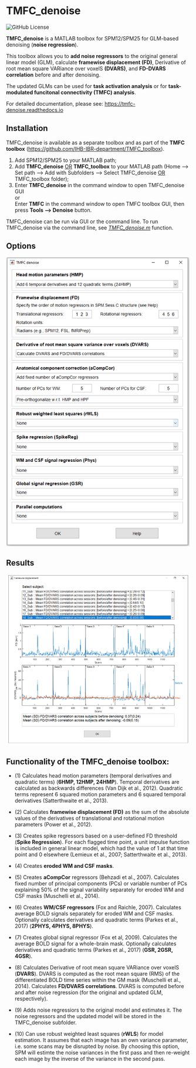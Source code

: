 # TMFC_denoise
![GitHub License](https://img.shields.io/github/license/Masharipov/TMFC_denoise)

**TMFC_denoise** is a MATLAB toolbox for SPM12/SPM25 for GLM-based denoising (**noise regression**).

This toolbox allows you to **add noise regressors** to the original general linear model (GLM), calculate **framewise displacement (FD)**, Derivative of root mean square VARiance over voxelS **(DVARS)**, and **FD-DVARS correlation** before and after denoising. 

The updated GLMs can be used for **task activation analysis** or for **task-modulated funcitonal connectivity (TMFC) analysis**.

For detailed documentation, please see: https://tmfc-denoise.readthedocs.io

## Installation
TMFC_denoise is available as a separate toolbox and as part of the **TMFC toolbox** (https://github.com/IHB-IBR-department/TMFC_toolbox).

1) Add SPM12/SPM25 to your MATLAB path;
2) Add **TMFC_denoise** <ins>OR</ins> **TMFC_toolbox** to your MATLAB path (Home --> Set path --> Add with Subfolders --> Select TMFC_denoise <ins>OR</ins> TMFC_toolbox folder);
3) Enter **TMFC_denoise** in the command window to open TMFC_denoise GUI <br/>
   or <br/>
   Enter **TMFC** in the command window to open TMFC toolbox GUI, then press **Tools --> Denoise** button.

TMFC_denoise can be run via GUI or the command line. To run TMFC_denoise via the command line, see [*TMFC_denoise.m*](TMFC_denoise.m) function.

## Options

<img src = "illustrations/TMFC_denoise_options.PNG" width = 500>


## Results

<img src = "illustrations/TMFC_denoise_results.PNG" width = 700>

## Functionality of the TMFC_denoise toolbox:

- (1) Calculates head motion parameters (temporal derivatives and quadratic
     terms) (**6HMP, 12HMP, 24HMP**). Temporal derivatives are calculated as backwards differences
     (Van Dijk et al., 2012). Quadratic terms represent 6 squared motion
     parameters and 6 squared temporal derivatives (Satterthwaite et al., 2013).

- (2) Calculates **framewise displacement (FD)** as the sum of the absolute values
     of the derivatives of translational and rotational motion parameters
     (Power et al., 2012).

- (3) Creates spike regressors based on a user-defined FD threshold (**Spike Regression**). For each
     flagged time point, a unit impulse function is included in general linear
     model, which had the value of 1 at that time point and 0 elsewhere
     (Lemieux et al., 2007; Satterthwaite et al., 2013).
  
- (4) Creates **eroded WM and CSF masks**.

- (5) Creates **aCompCor** regressors (Behzadi et al., 2007). Calculates fixed
     number of principal components (PCs) or variable number of PCs
     explaining 50% of the signal variability separately for eroded WM
     and CSF masks (Muschelli et al., 2014).   
 
- (6) Creates **WM/CSF regressors** (Fox and Raichle, 2007). Calculates average
     BOLD signals separately for eroded WM and CSF masks. Optionally
     calculates derivatives and quadratic terms (Parkes et al., 2017) (**2PHYS, 4PHYS, 8PHYS**).

- (7) Creates global signal regressor (Fox et al, 2009). Calculates the average
     BOLD signal for a whole-brain mask. Optionally calculates
     derivatives and quadratic terms (Parkes et al., 2017) (**GSR, 2GSR, 4GSR**).

- (8) Calculates Derivative of root mean square VARiance over voxelS (**DVARS**).
     DVARS is computed as the root mean square (RMS) of the differentiated
     BOLD time series within the GM mask (Muschelli et al., 2014).
     Calculates **FD/DVARS correlations**. 
     DVARS is computed before and after noise regression 
     (for the original and updated GLM, respectively).

- (9) Adds noise regressiors to the original model and estimates it. The noise
     regressors and the updated model will be stored in the TMFC_denoise subfolder.

- (10) Can use robust weighted least squares (**rWLS**) for model estimation.
     It assumes that each image has an own variance parameter, i.e. some
     scans may be disrupted by noise. By choosing this option, SPM will 
     estimte the noise variances in the first pass and then re-weight each
     image by the inverse of the variance in the second pass.
